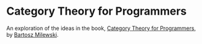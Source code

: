 # Category Theory for Programmers

An exploration of the ideas in the book, [Category Theory for Programmers][], by [Bartosz Milewski][].

[bartosz milewski]: https://bartoszmilewski.com/
[category theory for programmers]: https://bartoszmilewski.com/2014/10/28/category-theory-for-programmers-the-preface/
